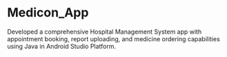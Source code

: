 # Medicon_App
Developed a comprehensive Hospital Management System app with appointment booking, report uploading, and medicine ordering capabilities using Java in Android Studio Platform.
